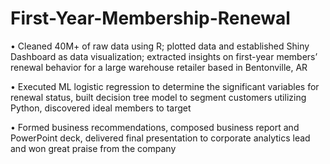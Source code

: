 # First-Year-Membership-Renewal
• Cleaned 40M+ of raw data using R; plotted data and established Shiny Dashboard as data visualization; extracted insights on first-year members’ renewal behavior for a large warehouse retailer based in Bentonville, AR 

• Executed ML logistic regression to determine the significant variables for renewal status, built decision tree model to segment customers utilizing Python, discovered ideal members to target

• Formed business recommendations, composed business report and PowerPoint deck, delivered final presentation to corporate analytics lead and won great praise from the company
